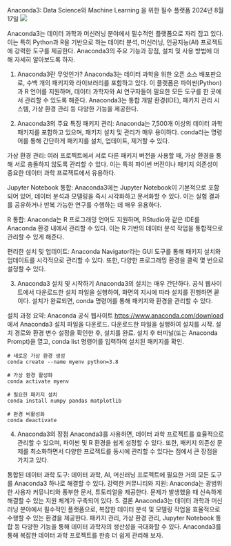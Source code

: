 Anaconda3: Data Science와 Machine Learning 을 위한 필수 플랫폼
2024년 8월 17일
![](https://velog.velcdn.com/images/sgt-cho/post/1ee78e25-2f51-43ea-a45c-8415ca1b5263/image.png)

Anaconda3는 데이터 과학과 머신러닝 분야에서 필수적인 플랫폼으로 자리 잡고 있다. 이는 특히 Python과 R을 기반으로 하는 데이터 분석, 머신러닝, 인공지능(AI) 프로젝트에 강력한 도구를 제공한다. Anaconda3의 주요 기능과 장점, 설치 및 사용 방법에 대해 자세히 알아보도록 하자.

1. Anaconda3란 무엇인가?
Anaconda3는 데이터 과학을 위한 오픈 소스 배포판으로, 수백 개의 패키지와 라이브러리를 포함하고 있다. 이 플랫폼은 파이썬(Python)과 R 언어를 지원하며, 데이터 과학자와 AI 연구자들이 필요한 모든 도구를 한 곳에서 관리할 수 있도록 해준다. Anaconda3는 통합 개발 환경(IDE), 패키지 관리 시스템, 가상 환경 관리 등 다양한 기능을 제공한다.

2. Anaconda3의 주요 특징
패키지 관리: Anaconda는 7,500개 이상의 데이터 과학 패키지를 포함하고 있으며, 패키지 설치 및 관리가 매우 용이하다. conda라는 명령어를 통해 간단하게 패키지를 설치, 업데이트, 제거할 수 있다.

가상 환경 관리: 여러 프로젝트에서 서로 다른 패키지 버전을 사용할 때, 가상 환경을 통해 서로 충돌하지 않도록 관리할 수 있다. 이는 특히 파이썬 버전이나 패키지 의존성이 중요한 데이터 과학 프로젝트에서 유용하다.

Jupyter Notebook 통합: Anaconda3에는 Jupyter Notebook이 기본적으로 포함되어 있어, 데이터 분석과 모델링을 즉시 시각화하고 문서화할 수 있다. 이는 실험 결과를 공유하거나 반복 가능한 연구를 수행하는 데 매우 유용하다.

R 통합: Anaconda는 R 프로그래밍 언어도 지원하며, RStudio와 같은 IDE를 Anaconda 환경 내에서 관리할 수 있다. 이는 R 기반의 데이터 분석 작업을 통합적으로 관리할 수 있게 해준다.

편리한 설치 및 업데이트: Anaconda Navigator라는 GUI 도구를 통해 패키지 설치와 업데이트를 시각적으로 관리할 수 있다. 또한, 다양한 프로그래밍 환경을 클릭 몇 번으로 설정할 수 있다.

3. Anaconda3 설치 및 시작하기
Anaconda3의 설치는 매우 간단하다. 공식 웹사이트에서 다운로드한 설치 파일을 실행하여, 화면의 지시에 따라 설치를 진행하면 끝이다. 설치가 완료되면, conda 명령어를 통해 패키지와 환경을 관리할 수 있다.

설치 과정 요약:
Anaconda 공식 웹사이트 https://www.anaconda.com/download 에서 Anaconda3 설치 파일을 다운로드.
다운로드한 파일을 실행하여 설치를 시작. 설치 경로와 환경 변수 설정을 확인한 후, 설치를 완료.
설치 후 터미널(또는 Anaconda Prompt)을 열고, conda list 명령어를 입력하여 설치된 패키지를 확인.

```
# 새로운 가상 환경 생성
conda create --name myenv python=3.8

# 가상 환경 활성화
conda activate myenv

# 필요한 패키지 설치
conda install numpy pandas matplotlib

# 환경 비활성화
conda deactivate

```

4. Anaconda3의 장점
Anaconda3를 사용하면, 데이터 과학 프로젝트를 효율적으로 관리할 수 있으며, 파이썬 및 R 환경을 쉽게 설정할 수 있다. 또한, 패키지 의존성 문제를 최소화하면서 다양한 프로젝트를 동시에 관리할 수 있다는 점에서 큰 장점을 가지고 있다.

통합된 데이터 과학 도구: 데이터 과학, AI, 머신러닝 프로젝트에 필요한 거의 모든 도구를 Anaconda3 하나로 해결할 수 있다.
강력한 커뮤니티와 지원: Anaconda는 광범위한 사용자 커뮤니티와 풍부한 문서, 튜토리얼을 제공한다. 문제가 발생했을 때 신속하게 해결할 수 있는 지원 체계가 구축되어 있다.
5. 결론
Anaconda3는 데이터 과학과 머신러닝 분야에서 필수적인 플랫폼으로, 복잡한 데이터 분석 및 모델링 작업을 효율적으로 수행할 수 있는 환경을 제공한다. 패키지 관리, 가상 환경 관리, Jupyter Notebook 통합 등 다양한 기능을 통해 데이터 과학자의 생산성을 극대화할 수 있다. Anaconda3를 통해 복잡한 데이터 과학 프로젝트를 한층 더 쉽게 관리해 보자.